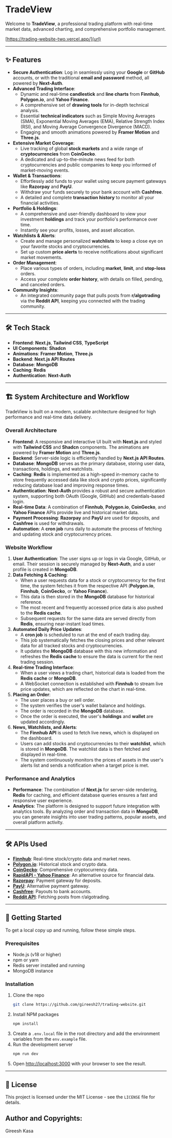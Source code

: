 # TradeView

Welcome to **TradeView**, a professional trading platform with real-time market data, advanced charting, and comprehensive portfolio management.

[https://trading-website-two.vercel.app/](url)

-----

## ✨ Features

  * **Secure Authentication**: Log in seamlessly using your **Google** or **GitHub** accounts, or with the traditional **email and password** method, all powered by **Next-Auth**.
  * **Advanced Trading Interface**:
      * Dynamic and real-time **candlestick** and **line charts** from **Finnhub**, **Polygon.io**, and **Yahoo Finance**.
      * A comprehensive set of **drawing tools** for in-depth technical analysis.
      * Essential **technical indicators** such as Simple Moving Averages (SMA), Exponential Moving Averages (EMA), Relative Strength Index (RSI), and Moving Average Convergence Divergence (MACD).
      * Engaging and smooth animations powered by **Framer Motion** and **Three.js**.
  * **Extensive Market Coverage**:
      * Live tracking of global **stock markets** and a wide range of **cryptocurrencies** from **CoinGecko**.
      * A dedicated and up-to-the-minute news feed for both cryptocurrencies and public companies to keep you informed of market-moving events.
  * **Wallet & Transactions**:
      * Effortlessly add funds to your wallet using secure payment gateways like **Razorpay** and **PayU**.
      * Withdraw your funds securely to your bank account with **Cashfree**.
      * A detailed and complete **transaction history** to monitor all your financial activities.
  * **Portfolio & Holdings**:
      * A comprehensive and user-friendly dashboard to view your investment **holdings** and track your portfolio's performance over time.
      * Instantly see your profits, losses, and asset allocation.
  * **Watchlists & Alerts**:
      * Create and manage personalized **watchlists** to keep a close eye on your favorite stocks and cryptocurrencies.
      * Set up custom **price alerts** to receive notifications about significant market movements.
  * **Order Management**:
      * Place various types of orders, including **market**, **limit**, and **stop-loss** orders.
      * Access your complete **order history**, with details on filled, pending, and canceled orders.
  * **Community Insights**:
      * An integrated community page that pulls posts from **r/algotrading** via the **Reddit API**, keeping you connected with the trading community.

-----

## 🛠️ Tech Stack

  * **Frontend**: **Next.js**, **Tailwind CSS**, **TypeScript**
  * **UI Components**: **Shadcn**
  * **Animations**: **Framer Motion**, **Three.js**
  * **Backend**: **Next.js API Routes**
  * **Database**: **MongoDB**
  * **Caching**: **Redis**
  * **Authentication**: **Next-Auth**

-----

## 🏗️ System Architecture and Workflow

TradeView is built on a modern, scalable architecture designed for high performance and real-time data delivery.

### Overall Architecture

  * **Frontend**: A responsive and interactive UI built with **Next.js** and styled with **Tailwind CSS** and **Shadcn** components. The animations are powered by **Framer Motion** and **Three.js**.
  * **Backend**: Server-side logic is efficiently handled by **Next.js API Routes**.
  * **Database**: **MongoDB** serves as the primary database, storing user data, transactions, holdings, and watchlists.
  * **Caching**: **Redis** is implemented as a high-speed in-memory cache to store frequently accessed data like stock and crypto prices, significantly reducing database load and improving response times.
  * **Authentication**: **Next-Auth** provides a robust and secure authentication system, supporting both OAuth (Google, GitHub) and credentials-based login.
  * **Real-time Data**: A combination of **Finnhub**, **Polygon.io**, **CoinGecko**, and **Yahoo Finance** APIs provide live and historical market data.
  * **Payment Processing**: **Razorpay** and **PayU** are used for deposits, and **Cashfree** is used for withdrawals.
  * **Automation**: A **cron job** runs daily to automate the process of fetching and updating stock and cryptocurrency prices.

### Website Workflow

1.  **User Authentication**: The user signs up or logs in via Google, GitHub, or email. Their session is securely managed by **Next-Auth**, and a user profile is created in **MongoDB**.
2.  **Data Fetching & Caching**:
      * When a user requests data for a stock or cryptocurrency for the first time, the system fetches it from the respective API (**Polygon.io**, **Finnhub**, **CoinGecko**, or **Yahoo Finance**).
      * This data is then stored in the **MongoDB** database for historical reference.
      * The most recent and frequently accessed price data is also pushed to the **Redis cache**.
      * Subsequent requests for the same data are served directly from **Redis**, ensuring near-instant load times.
3.  **Automated Daily Price Updates**:
      * A **cron job** is scheduled to run at the end of each trading day.
      * This job systematically fetches the closing prices and other relevant data for all tracked stocks and cryptocurrencies.
      * It updates the **MongoDB** database with this new information and refreshes the **Redis cache** to ensure the data is current for the next trading session.
4.  **Real-time Trading Interface**:
      * When a user views a trading chart, historical data is loaded from the **Redis cache** or **MongoDB**.
      * A WebSocket connection is established with **Finnhub** to stream live price updates, which are reflected on the chart in real-time.
5.  **Placing an Order**:
      * The user places a buy or sell order.
      * The system verifies the user's wallet balance and holdings.
      * The order is recorded in the **MongoDB** database.
      * Once the order is executed, the user's **holdings** and **wallet** are updated accordingly.
6.  **News, Watchlists, and Alerts**:
      * The **Finnhub API** is used to fetch live news, which is displayed on the dashboard.
      * Users can add stocks and cryptocurrencies to their **watchlist**, which is stored in **MongoDB**. The watchlist data is then fetched and displayed in real-time.
      * The system continuously monitors the prices of assets in the user's alerts list and sends a notification when a target price is met.

### Performance and Analytics

  * **Performance**: The combination of **Next.js** for server-side rendering, **Redis** for caching, and efficient database queries ensures a fast and responsive user experience.
  * **Analytics**: The platform is designed to support future integration with analytics tools. By analyzing order and transaction data in **MongoDB**, you can generate insights into user trading patterns, popular assets, and overall platform activity.

-----

## 🛠️ APIs Used

  * **[Finnhub](https://finnhub.io/)**: Real-time stock/crypto data and market news.
  * **[Polygon.io](https://polygon.io/)**: Historical stock and crypto data.
  * **[CoinGecko](https://www.coingecko.com/en/api)**: Comprehensive cryptocurrency data.
  * **[RapidAPI - Yahoo Finance](https://rapidapi.com/sparior/api/yahoo-finance15)**: An alternative source for financial data.
  * **[Razorpay](https://razorpay.com/)**: Payment gateway for deposits.
  * **[PayU](https://payu.in/)**: Alternative payment gateway.
  * **[Cashfree](https://www.cashfree.com/)**: Payouts to bank accounts.
  * **[Reddit API](https://www.reddit.com/dev/api/)**: Fetching posts from r/algotrading.

-----

## 🚀 Getting Started

To get a local copy up and running, follow these simple steps.

### Prerequisites

  * Node.js (v18 or higher)
  * npm or yarn
  * Redis server installed and running
  * MongoDB instance

### Installation

1.  Clone the repo
    ```sh
    git clone https://github.com/gireesh27/trading-website.git
    ```
2.  Install NPM packages
    ```sh
    npm install
    ```
3.  Create a `.env.local` file in the root directory and add the environment variables from the `env.example` file.
4.  Run the development server
    ```sh
    npm run dev
    ```
5.  Open [http://localhost:3000](https://www.google.com/search?q=http://localhost:3000) with your browser to see the result.

-----

## 📄 License

This project is licensed under the MIT License - see the `LICENSE` file for details.

## Author and Copyrights:

Gireesh Kasa
